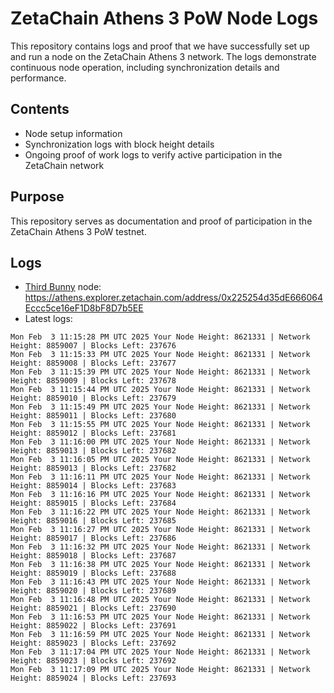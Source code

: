 # ZetaChain Athens 3 PoW Node Logs
This repository contains logs and proof that we have successfully set up and run a node on the ZetaChain Athens 3 network. The logs demonstrate continuous node operation, including synchronization details and performance.

## Contents
- Node setup information
- Synchronization logs with block height details
- Ongoing proof of work logs to verify active participation in the ZetaChain network

## Purpose
This repository serves as documentation and proof of participation in the ZetaChain Athens 3 PoW testnet.

## Logs

- [Third Bunny](https://thirdbunny.xyz/) node: https://athens.explorer.zetachain.com/address/0x225254d35dE666064Eccc5ce16eF1D8bF8D7b5EE
- Latest logs:
```
Mon Feb  3 11:15:28 PM UTC 2025 Your Node Height: 8621331 | Network Height: 8859007 | Blocks Left: 237676
Mon Feb  3 11:15:33 PM UTC 2025 Your Node Height: 8621331 | Network Height: 8859008 | Blocks Left: 237677
Mon Feb  3 11:15:39 PM UTC 2025 Your Node Height: 8621331 | Network Height: 8859009 | Blocks Left: 237678
Mon Feb  3 11:15:44 PM UTC 2025 Your Node Height: 8621331 | Network Height: 8859010 | Blocks Left: 237679
Mon Feb  3 11:15:49 PM UTC 2025 Your Node Height: 8621331 | Network Height: 8859011 | Blocks Left: 237680
Mon Feb  3 11:15:55 PM UTC 2025 Your Node Height: 8621331 | Network Height: 8859012 | Blocks Left: 237681
Mon Feb  3 11:16:00 PM UTC 2025 Your Node Height: 8621331 | Network Height: 8859013 | Blocks Left: 237682
Mon Feb  3 11:16:05 PM UTC 2025 Your Node Height: 8621331 | Network Height: 8859013 | Blocks Left: 237682
Mon Feb  3 11:16:11 PM UTC 2025 Your Node Height: 8621331 | Network Height: 8859014 | Blocks Left: 237683
Mon Feb  3 11:16:16 PM UTC 2025 Your Node Height: 8621331 | Network Height: 8859015 | Blocks Left: 237684
Mon Feb  3 11:16:22 PM UTC 2025 Your Node Height: 8621331 | Network Height: 8859016 | Blocks Left: 237685
Mon Feb  3 11:16:27 PM UTC 2025 Your Node Height: 8621331 | Network Height: 8859017 | Blocks Left: 237686
Mon Feb  3 11:16:32 PM UTC 2025 Your Node Height: 8621331 | Network Height: 8859018 | Blocks Left: 237687
Mon Feb  3 11:16:38 PM UTC 2025 Your Node Height: 8621331 | Network Height: 8859019 | Blocks Left: 237688
Mon Feb  3 11:16:43 PM UTC 2025 Your Node Height: 8621331 | Network Height: 8859020 | Blocks Left: 237689
Mon Feb  3 11:16:48 PM UTC 2025 Your Node Height: 8621331 | Network Height: 8859021 | Blocks Left: 237690
Mon Feb  3 11:16:53 PM UTC 2025 Your Node Height: 8621331 | Network Height: 8859022 | Blocks Left: 237691
Mon Feb  3 11:16:59 PM UTC 2025 Your Node Height: 8621331 | Network Height: 8859023 | Blocks Left: 237692
Mon Feb  3 11:17:04 PM UTC 2025 Your Node Height: 8621331 | Network Height: 8859023 | Blocks Left: 237692
Mon Feb  3 11:17:09 PM UTC 2025 Your Node Height: 8621331 | Network Height: 8859024 | Blocks Left: 237693
```
